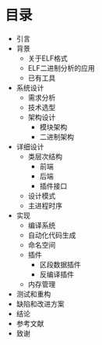 目录
====

+ 引言
+ 背景
    - 关于ELF格式
    - ELF二进制分析的应用
    - 已有工具
+ 系统设计
    - 需求分析
    - 技术选型
    - 架构设计
        * 模块架构
        * 二进制架构
+ 详细设计
    - 类层次结构
        * 前端
        * 后端
        * 插件接口
    - 设计模式
    - 主进程时序
+ 实现
    - 编译系统
    - 自动化代码生成
    - 命名空间
    - 插件
        * 区段数据插件
        * 反编译插件
    - 内存管理
+ 测试和重构
+ 缺陷和改进方案
+ 结论
+ 参考文献
+ 致谢
